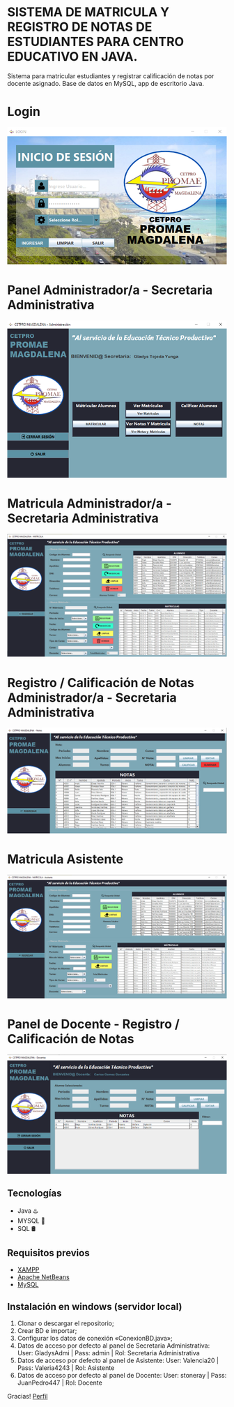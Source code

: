 # SISTEMA DE MATRICULA Y REGISTRO DE NOTAS DE ESTUDIANTES PARA CENTRO EDUCATIVO EN JAVA.
Sistema para matricular estudiantes y registrar calificación de notas por docente asignado. Base de datos en MySQL, app de escritorio Java.

# Login
![Login](https://github.com/LOLcodigopau11/Registro-de-Matriculas-de-Estudiantes-y-Notas-Programa-en-Java/blob/main/src/img/loginIMG.PNG)

# Panel Administrador/a - Secretaria Administrativa
![PanelAdmin](https://github.com/LOLcodigopau11/Registro-de-Matriculas-de-Estudiantes-y-Notas-Programa-en-Java/blob/main/src/img/InterfazAdminIMG.PNG)

# Matricula Administrador/a - Secretaria Administrativa
![MatriculaAdmin](https://github.com/LOLcodigopau11/Registro-de-Matriculas-de-Estudiantes-y-Notas-Programa-en-Java/blob/main/src/img/MatriculaAdminIMG.PNG)

# Registro / Calificación de Notas Administrador/a - Secretaria Administrativa
![NotasAdmin](https://github.com/LOLcodigopau11/Registro-de-Matriculas-de-Estudiantes-y-Notas-Programa-en-Java/blob/main/src/img/NotasAdmiIMG.PNG)

# Matricula Asistente
![MatriculaAsistente](https://github.com/LOLcodigopau11/Registro-de-Matriculas-de-Estudiantes-y-Notas-Programa-en-Java/blob/main/src/img/MatriculaAsistenteIMG.PNG)

# Panel de Docente - Registro / Calificación de Notas
![PanelDocente](https://github.com/LOLcodigopau11/Registro-de-Matriculas-de-Estudiantes-y-Notas-Programa-en-Java/blob/main/src/img/InicioDocenteIMG.PNG)


## Tecnologías
- Java ♨️
- MYSQL 🐬
- SQL 🛢

## Requisitos previos
- [XAMPP](https://www.apachefriends.org/es/index.html)
- [Apache NetBeans](https://netbeans.apache.org/front/main/download/) 
- [MySQL](https://dev.mysql.com/downloads/) 

## Instalación en windows (servidor local)
1. Clonar o descargar el repositorio;
2. Crear BD e importar;
3. Configurar los datos de conexión «ConexionBD.java»;
4. Datos de acceso por defecto al panel de Secretaria Administrativa: 
User: GladysAdmi | Pass: admin | Rol: Secretaria Administrativa
5. Datos de acceso por defecto al panel de Asistente: 
User: Valencia20 | Pass: Valeria4243 | Rol: Asistente
6. Datos de acceso por defecto al panel de Docente: 
User: stoneray | Pass: JuanPedro447 | Rol: Docente

Gracias!
[Perfil](https://github.com/LOLcodigopau11)

